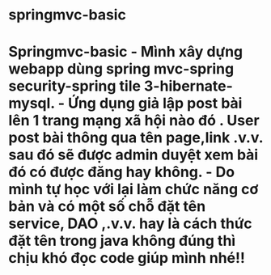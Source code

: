 # springmvc-basic
# Springmvc-basic - Mình xây dựng webapp dùng spring mvc-spring security-spring tile 3-hibernate-mysql. - Ứng dụng giả lập post bài lên 1 trang mạng xã hội nào đó . User post bài thông qua tên page,link .v.v. sau đó sẽ được admin duyệt xem bài đó có được đăng hay không. - Do mình tự học với lại làm chức năng cơ bản và có một số chỗ đặt tên service, DAO ,.v.v. hay là cách thức đặt tên trong java không đúng thì chịu khó đọc code giúp mình nhé!!
